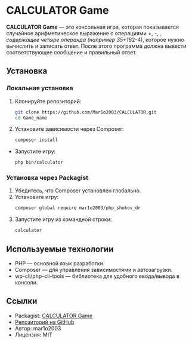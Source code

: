 # CALCULATOR Game

**CALCULATOR Game** — это консольная игра, которая показывается случайное арифметическое выражение с операциями +, -, *, содержащее четыре операнда (например 35+16*2-4), которое нужно вычислить и записать ответ. После этого программа должна вывести соответствующее сообщение и правильный ответ.

## Установка

### Локальная установка
1. Клонируйте репозиторий:
   ```bash
   git clone https://github.com/Mar1o2003/CALCULATOR.git
   cd Game_name
2. Установите зависимости через Composer:
    ```bash
    composer install
- Запустите игру:
    ```bash
    php bin/calculator
### Установка через Packagist
1. Убедитесь, что Composer установлен глобально.
2. Установите игру:
    ```bash
    composer global require mar1o2003/php_shokov_dr
3. Запустите игру из командной строки:
    ```bash
    calculator
## Используемые технологии
- PHP — основной язык разработки.
- Composer — для управления зависимостями и автозагрузки.
- wp-cli/php-cli-tools — библиотека для удобного ввода/вывода в консоли.


## Ссылки
- Packagist: [CALCULATOR Game](https://packagist.org/packages/mar1o2003/php_shokov_dr)
- [Репозиторий на GitHub](https://github.com/Mar1o2003/CALCULATOR)
- Автор: mar1o2003
- Лицензия: MIT
